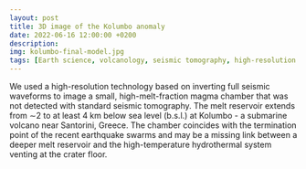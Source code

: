 ```yaml
---
layout: post
title: 3D image of the Kolumbo anomaly
date: 2022-06-16 12:00:00 +0200
description: 
img: kolumbo-final-model.jpg
tags: [Earth science, volcanology, seismic tomography, high-resolution imaging, full-waveform inversion] # add tag
---
```

We used a high-resolution technology based on inverting full seismic waveforms to image a small, high-melt-fraction magma chamber that was not detected with standard seismic tomography. The melt reservoir extends from ∼2 to at least 4 km below sea level (b.s.l.) at Kolumbo - a submarine volcano near Santorini, Greece. The chamber coincides with the termination point of the recent earthquake swarms and may be a missing link between a deeper melt reservoir and the high-temperature hydrothermal system venting at the crater floor. 
 
